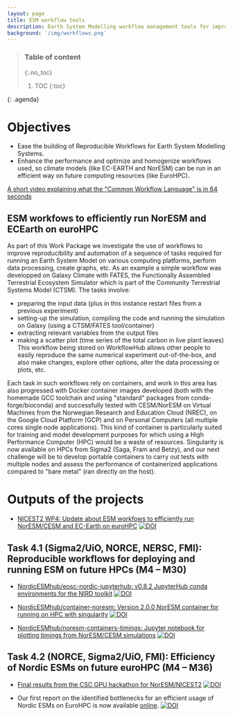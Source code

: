 ```yaml
---
layout: page
title: ESM workflow tools
description: Earth System Modelling workflow management tools for improved performance
background: '/img/workflows.png'
---
```


> ### Table of content
> {:.no_toc}
> 1. TOC
> {:toc}
>
{: .agenda}

# Objectives

- Ease the building of Reproducible Workflows for Earth System Modelling Systems.
- Enhance the performance and optimize and homogenize workflows used, so climate models (like EC-EARTH and NorESM) can be run in an efficient way on future computing resources (like EuroHPC).

[A short video explaining what the "Common Workflow Language" is in 64 seconds](https://youtu.be/86eY8xs-Vo8)

## ESM workfows to efficiently run NorESM and ECEarth on euroHPC

As part of this Work Package we investigate the use of workflows to improve reproducibility and automation of a sequence of tasks 
required for running an Earth System Model on various computing platforms, perform data processing, create graphs, etc.
As an example a simple workflow was developped on Galaxy Climate with FATES, the Functionally Assembled Terrestrial Ecosystem 
Simulator which is part of the Community Terrestrial Systems Model (CTSM). 
The tasks involve:
- preparing the input data (plus in this instance restart files from a previous experiment)
- setting-up the simulation, compiling the code and running the simulation on Galaxy (using a CTSM/FATES tool/container)
- extracting relevant variables from the output files
- making a scatter plot (time series of the total carbon in live plant leaves)
This workflow being stored on WorkflowHub allows other people to easily reproduce the same numerical experiment out-of-the-box, 
and also make changes, explore other options, alter the data processing or plots, etc.

Each task in such workflows rely on containers, and work in this area has also progressed with Docker container images developed 
(both with the homemade GCC toolchain and using "standard" packages from conda-forge/bioconda) and successfully tested with 
CESM/NorESM on Virtual Machines from the Norwegian Research and Education Cloud (NREC), on the Google Cloud Platform (GCP)
and on Personal Computers (all multiple cores single node applications). This kind of container is particularly suited for training
and model development purposes for which using a High Performance Computer (HPC) would be a waste of resources.
Singularity is now available on HPCs from Sigma2 (Saga, Fram and Betzy), and our next challenge will be
to develop portable containers to carry out tests with multiple nodes and assess the performance of containerized applications 
compared to "bare metal" (ran directly on the host).

# Outputs of the projects

- [NICEST2 WP4: Update about ESM workfows to efficiently run NorESM/CESM and EC-Earth on euroHPC](https://doi.org/10.5281/zenodo.4635687) [![DOI](https://zenodo.org/badge/DOI/10.5281/zenodo.4635687.svg)](https://doi.org/10.5281/zenodo.4635687)

## Task 4.1 (Sigma2/UiO, NORCE, NERSC, FMI): Reproducible workflows for deploying and running ESM on future HPCs (M4 – M30)

- [NordicESMhub/eosc-nordic-jupyterhub: v0.8.2 JupyterHub conda environments for the NIRD toolkit](https://doi.org/10.5281/zenodo.4626757) [![DOI](https://zenodo.org/badge/DOI/10.5281/zenodo.4626757.svg)](https://doi.org/10.5281/zenodo.4626757)

- [NordicESMhub/container-noresm: Version 2.0.0 NorESM container for running on HPC with singularity](https://doi.org/10.5281/zenodo.4670215) [![DOI](https://zenodo.org/badge/DOI/10.5281/zenodo.4670215.svg)](https://doi.org/10.5281/zenodo.4670215)

- [NordicESMhub/noresm-containers-timings: Jupyter notebook for plotting timings from NorESM/CESM simulations](https://doi.org/10.5281/zenodo.4670175) [![DOI](https://zenodo.org/badge/DOI/10.5281/zenodo.4670175.svg)](https://doi.org/10.5281/zenodo.4670175)


## Task 4.2 (NORCE, Sigma2/UiO, FMI): Efficiency of Nordic ESMs on future euroHPC (M4 – M36)

- [Final results from the CSC GPU hackathon for NorESM/NICEST2](https://doi.org/10.5281/zenodo.4719793) [![DOI](https://zenodo.org/badge/DOI/10.5281/zenodo.4719793.svg)](https://doi.org/10.5281/zenodo.4719793)

- Our first report on the identified bottlenecks for an efficient usage of Nordic ESMs on EuroHPC is now available [online](https://doi.org/10.5281/zenodo.4749515). [![DOI](https://zenodo.org/badge/DOI/10.5281/zenodo.4749515.svg)](https://doi.org/10.5281/zenodo.4749515)

